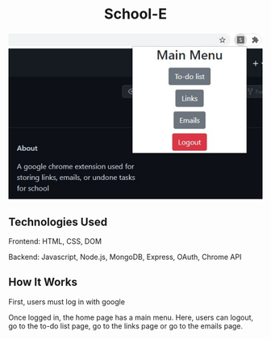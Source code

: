 <h1 align="center">School-E</h1>

<p align="center">
  <img src="/images/schoole.jpg">
</p>
  
## Technologies Used
<p>Frontend: HTML, CSS, DOM</p>
<p>Backend: Javascript, Node.js, MongoDB, Express, OAuth, Chrome API</p>

## How It Works
<p>First, users must log in with google</p>
<p>Once logged in, the home page has a main menu. Here, users can logout, go to the to-do list page, go to the links page or go to the emails page.</p>
